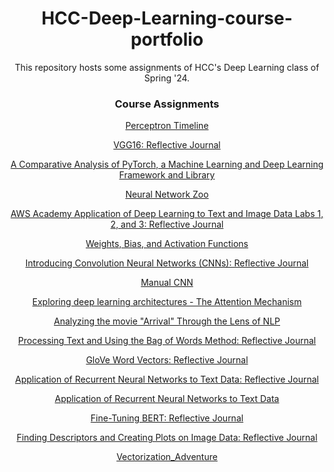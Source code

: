 <div align="center">

# HCC-Deep-Learning-course-portfolio
 
This repository hosts some assignments of HCC's Deep Learning class of Spring '24.

### Course Assignments

[Perceptron Timeline](https://github.com/TLeonidas/HCC-Deep-Learning-course-portfolio/blob/main/A01_ITA2376.pdf)

[VGG16: Reflective Journal](https://github.com/TLeonidas/HCC-Deep-Learning-course-portfolio/blob/main/L02_ITAI2376.pdf)

[A Comparative Analysis of PyTorch, a Machine Learning and Deep Learning Framework and Library](https://github.com/TLeonidas/HCC-Deep-Learning-course-portfolio/blob/main/A02b_ITA2376.pdf)

[Neural Network Zoo](https://github.com/TLeonidas/HCC-Deep-Learning-course-portfolio/blob/main/A03_ITAI2376.pdf)

[AWS Academy Application of Deep Learning to Text and Image Data Labs 1, 2, and 3: Reflective Journal](https://github.com/TLeonidas/HCC-Deep-Learning-course-portfolio/blob/main/L04_ITAI2376.pdf)

[Weights, Bias, and Activation Functions](https://github.com/TLeonidas/HCC-Deep-Learning-course-portfolio/blob/main/A04_ITAI2376.pdf)

[Introducing Convolution Neural Networks (CNNs): Reflective Journal](https://github.com/TLeonidas/HCC-Deep-Learning-course-portfolio/blob/main/L05_ITAI%202376.pdf)

[Manual CNN](https://github.com/TLeonidas/HCC-Deep-Learning-course-portfolio/blob/main/A05_%20ITAI%202376.pdf)

[Exploring deep learning architectures - The Attention Mechanism](https://github.com/TLeonidas/HCC-Deep-Learning-course-portfolio/blob/main/A06_ITAI2376.pdf)

[Analyzing the movie "Arrival" Through the Lens of NLP](https://github.com/TLeonidas/HCC-Deep-Learning-course-portfolio/blob/main/A07_%20ITAI%202376.pdf)

[Processing Text and Using the Bag of Words Method: Reflective Journal](https://github.com/TLeonidas/HCC-Deep-Learning-course-portfolio/blob/main/L08_ITAI2376.pdf)

[GloVe Word Vectors: Reflective Journal](https://github.com/TLeonidas/HCC-Deep-Learning-course-portfolio/blob/main/L09_ITAI2376.pdf)

[Application of Recurrent Neural Networks to Text Data: Reflective Journal](https://github.com/TLeonidas/HCC-Deep-Learning-course-portfolio/blob/main/L10_ITAI2376.pdf)

[Application of Recurrent Neural Networks to Text Data](https://github.com/TLeonidas/HCC-Deep-Learning-course-portfolio/blob/main/L10_ITAI2376.ipynb)

[Fine-Tuning BERT: Reflective Journal](https://github.com/TLeonidas/HCC-Deep-Learning-course-portfolio/blob/main/L11_ITAI2376.pdf)

[Finding Descriptors and Creating Plots on Image Data: Reflective Journal](https://github.com/TLeonidas/HCC-Deep-Learning-course-portfolio/blob/main/L12_ITAI_2376.pdf)

[Vectorization_Adventure](https://github.com/TLeonidas/HCC-Deep-Learning-course-portfolio/blob/main/MidTerm_The_Vectorization_Adventure.ipynb)

</div>

